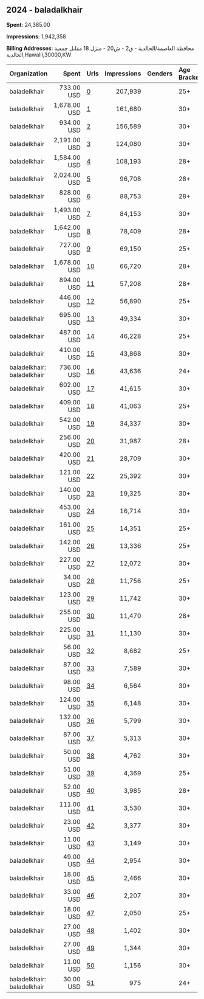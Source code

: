 ## 2024 - baladalkhair 
**Spent**: 24,385.00

**Impressions**: 1,942,358

**Billing Addresses**: محافظة العاصمة/الخالدية - ق2 - ش20 - منزل 18 مقابل جمعية الخالدية,Hawalli,30000,KW

|Organization|Spent|Urls|Impressions|Genders|Age Brackets|Country Codes|
|:---|---:|:---|---:|:---|:---|:---|
|baladelkhair|733.00 USD|[0](https://www.snap.com/political-ads/asset/5bdba9c0fee3d2d7ba5bf21c0ba8d3144f631043b4d9d9123926de705f16980b?mediaType=mp4)|207,939||25+|kuwait|
|baladelkhair|1,678.00 USD|[1](https://www.snap.com/political-ads/asset/6af5ae47036a7d1d4849208232105fd30cb0bdef3de762f4266773f2d2458bb5?mediaType=png)|161,680||30+|kuwait|
|baladelkhair|934.00 USD|[2](https://www.snap.com/political-ads/asset/76c0747148f10092e75d1078e566a50d247732bfb7a542d804d064b3a5514dfe?mediaType=mp4)|156,589||30+|kuwait|
|baladelkhair|2,191.00 USD|[3](https://www.snap.com/political-ads/asset/74f5b7f2d443c972c4dc0f5cfde5b0b399c92f952600d513f98ba652b70c1ef9?mediaType=png)|124,080||30+|kuwait|
|baladelkhair|1,584.00 USD|[4](https://www.snap.com/political-ads/asset/802376dd8c8742daee3cb550b2ccd591ebfe72442278f4875e015f4a80459894?mediaType=png)|108,193||28+|kuwait|
|baladelkhair|2,024.00 USD|[5](https://www.snap.com/political-ads/asset/1a08d76d09dd07f645430b43c76a6597fdbaef7699fa7387f4d397f2ed4f22f5?mediaType=png)|96,708||28+|kuwait|
|baladelkhair|828.00 USD|[6](https://www.snap.com/political-ads/asset/354150fcc78a0787abf8115179c24c744051f6f93ce86588d4baeb9cb0847442?mediaType=mp4)|88,753||28+|kuwait|
|baladelkhair|1,493.00 USD|[7](https://www.snap.com/political-ads/asset/1fc4c9a27eb81f29e4a0ea1e87b7b503b7052cab6892183e10cd43122ff53957?mediaType=jpg)|84,153||30+|kuwait|
|baladelkhair|1,642.00 USD|[8](https://www.snap.com/political-ads/asset/8b55c186a0a987b2f536f3ff4571627851a96c5d9b5e375a852738692ccc829c?mediaType=png)|78,409||28+|kuwait|
|baladelkhair|727.00 USD|[9](https://www.snap.com/political-ads/asset/5c7f62652cf994bfd860329446f31ad091a299e64be89159c8ca5942a039067d?mediaType=mp4)|69,150||25+|kuwait|
|baladelkhair|1,678.00 USD|[10](https://www.snap.com/political-ads/asset/5c3faec6d0a55942b8b8affbfb7869cb6af6e01338a163d145bbddb6876bebf0?mediaType=png)|66,720||28+|kuwait|
|baladelkhair|894.00 USD|[11](https://www.snap.com/political-ads/asset/354150fcc78a0787abf8115179c24c744051f6f93ce86588d4baeb9cb0847442?mediaType=mp4)|57,208||28+|kuwait|
|baladelkhair|446.00 USD|[12](https://www.snap.com/political-ads/asset/fa836bb5fa833bd84ef417b000ac9bc4be77c64c38c00753eddd8588c563ad61?mediaType=png)|56,890||25+|kuwait|
|baladelkhair|695.00 USD|[13](https://www.snap.com/political-ads/asset/1eaed8c58f0b1a12c865ef1adb8f152945ec2c5645a293803d5544715f8bf9c5?mediaType=mp4)|49,334||30+|kuwait|
|baladelkhair|487.00 USD|[14](https://www.snap.com/political-ads/asset/5024cdde1afc99ae21fb9688a6075fff1eaccb20afd900f16e7d04b358a33367?mediaType=mp4)|46,228||25+|kuwait|
|baladelkhair|410.00 USD|[15](https://www.snap.com/political-ads/asset/748bcd643a53657a28b858ae6271d330acaa4ea7721f9bc4fa5b3c4d0e920cf8?mediaType=png)|43,868||30+|kuwait|
|baladelkhair: baladelkhair|736.00 USD|[16](https://www.snap.com/political-ads/asset/c5a387f0aadc4280053ba9fe783c6497bb1c0a93609ab0e5b613faee6daf7ee3?mediaType=mp4)|43,636||24+|kuwait|
|baladelkhair|602.00 USD|[17](https://www.snap.com/political-ads/asset/47535487bc61110fa4e4ffc9dd9195179ac4d963897100d04583a66e853bfc2c?mediaType=png)|41,615||30+|kuwait|
|baladelkhair|409.00 USD|[18](https://www.snap.com/political-ads/asset/7b599a929c5eaab4ce1bfa0e76284618868df00f41c402421e33fec3712f6dbd?mediaType=mp4)|41,063||25+|kuwait|
|baladelkhair|542.00 USD|[19](https://www.snap.com/political-ads/asset/b7db2dc7ed50b840ab8cabfa756a5ec81c170bd6e5d0aa854c5a8650d18c8031?mediaType=png)|34,337||30+|kuwait|
|baladelkhair|256.00 USD|[20](https://www.snap.com/political-ads/asset/8b55c186a0a987b2f536f3ff4571627851a96c5d9b5e375a852738692ccc829c?mediaType=png)|31,987||28+|kuwait|
|baladelkhair|420.00 USD|[21](https://www.snap.com/political-ads/asset/8b55c186a0a987b2f536f3ff4571627851a96c5d9b5e375a852738692ccc829c?mediaType=png)|28,709||30+|kuwait|
|baladelkhair|121.00 USD|[22](https://www.snap.com/political-ads/asset/76c0747148f10092e75d1078e566a50d247732bfb7a542d804d064b3a5514dfe?mediaType=mp4)|25,392||30+|kuwait|
|baladelkhair|140.00 USD|[23](https://www.snap.com/political-ads/asset/307dd431816016e2d6d3a1b463ce41dd857cedc24c9f6e35cdb636bcbb6e0fec?mediaType=mp4)|19,325||30+|kuwait|
|baladelkhair|453.00 USD|[24](https://www.snap.com/political-ads/asset/7694699679e8e2e7f2ebf2b0b948fe3ca64b218e0d01af163256a721acd4528d?mediaType=png)|16,714||30+|kuwait|
|baladelkhair|161.00 USD|[25](https://www.snap.com/political-ads/asset/8b55c186a0a987b2f536f3ff4571627851a96c5d9b5e375a852738692ccc829c?mediaType=png)|14,351||25+|kuwait|
|baladelkhair|142.00 USD|[26](https://www.snap.com/political-ads/asset/354150fcc78a0787abf8115179c24c744051f6f93ce86588d4baeb9cb0847442?mediaType=mp4)|13,336||25+|kuwait|
|baladelkhair|227.00 USD|[27](https://www.snap.com/political-ads/asset/6af5ae47036a7d1d4849208232105fd30cb0bdef3de762f4266773f2d2458bb5?mediaType=png)|12,072||30+|kuwait|
|baladelkhair|34.00 USD|[28](https://www.snap.com/political-ads/asset/71cd1e6d3aea87bafb2e932994ea8dcd38b496cd226327f3c42db5a1de95f3c2?mediaType=png)|11,756||25+|kuwait|
|baladelkhair|123.00 USD|[29](https://www.snap.com/political-ads/asset/fdd33ff117cd117013d60f9d2579d7a4df259c7ce5dd4679a28049742eaf440f?mediaType=mp4)|11,742||30+|kuwait|
|baladelkhair|255.00 USD|[30](https://www.snap.com/political-ads/asset/71cd1e6d3aea87bafb2e932994ea8dcd38b496cd226327f3c42db5a1de95f3c2?mediaType=png)|11,470||28+|kuwait|
|baladelkhair|225.00 USD|[31](https://www.snap.com/political-ads/asset/978fce7e5f4b2aec0023477734e73e6ecca9f517b218d11ceec1cf14526072ce?mediaType=jpeg)|11,130||30+|kuwait|
|baladelkhair|56.00 USD|[32](https://www.snap.com/political-ads/asset/354150fcc78a0787abf8115179c24c744051f6f93ce86588d4baeb9cb0847442?mediaType=mp4)|8,682||25+|kuwait|
|baladelkhair|87.00 USD|[33](https://www.snap.com/political-ads/asset/7694699679e8e2e7f2ebf2b0b948fe3ca64b218e0d01af163256a721acd4528d?mediaType=png)|7,589||30+|kuwait|
|baladelkhair|98.00 USD|[34](https://www.snap.com/political-ads/asset/307dd431816016e2d6d3a1b463ce41dd857cedc24c9f6e35cdb636bcbb6e0fec?mediaType=mp4)|6,564||30+|kuwait|
|baladelkhair|124.00 USD|[35](https://www.snap.com/political-ads/asset/d937d2a26e5ac048dd31d006128c31098a36b8d067a293ac313d2856f5e80f05?mediaType=mp4)|6,148||30+|kuwait|
|baladelkhair|132.00 USD|[36](https://www.snap.com/political-ads/asset/0d90b6389dd103a5924f6ef87058e816ef6301b796c2e73d4dd2a05aaccd2026?mediaType=png)|5,799||30+|kuwait|
|baladelkhair|87.00 USD|[37](https://www.snap.com/political-ads/asset/74f5b7f2d443c972c4dc0f5cfde5b0b399c92f952600d513f98ba652b70c1ef9?mediaType=png)|5,313||30+|kuwait|
|baladelkhair|50.00 USD|[38](https://www.snap.com/political-ads/asset/8636d97b56cd786053c19332836dd66b20a1a6d03b72f83e035e8ae6c60bae92?mediaType=png)|4,762||30+|kuwait|
|baladelkhair|51.00 USD|[39](https://www.snap.com/political-ads/asset/5c7f62652cf994bfd860329446f31ad091a299e64be89159c8ca5942a039067d?mediaType=mp4)|4,369||25+|kuwait|
|baladelkhair|52.00 USD|[40](https://www.snap.com/political-ads/asset/4bdd21e99564295399207e99f58821fe83bbad0b6681e59c0288d198084005a7?mediaType=mp4)|3,985||28+|kuwait|
|baladelkhair|111.00 USD|[41](https://www.snap.com/political-ads/asset/4cdbb3d5460e493e626a56fa8486a9188720e094ee26107ca1ea2ddb122b20f6?mediaType=jpeg)|3,530||30+|kuwait|
|baladelkhair|23.00 USD|[42](https://www.snap.com/political-ads/asset/bea0e0c4ca2daff8535cace4418628b5b8e2e367c5c3f0ce436d35c8b58ffc83?mediaType=jpeg)|3,377||30+|kuwait|
|baladelkhair|11.00 USD|[43](https://www.snap.com/political-ads/asset/0d90b6389dd103a5924f6ef87058e816ef6301b796c2e73d4dd2a05aaccd2026?mediaType=png)|3,149||30+|kuwait|
|baladelkhair|49.00 USD|[44](https://www.snap.com/political-ads/asset/bea0e0c4ca2daff8535cace4418628b5b8e2e367c5c3f0ce436d35c8b58ffc83?mediaType=jpeg)|2,954||30+|kuwait|
|baladelkhair|18.00 USD|[45](https://www.snap.com/political-ads/asset/18fde65a137da0dedcd064657cb4b931c78decac2dd43a306236389b6eb7c3e5?mediaType=png)|2,466||30+|kuwait|
|baladelkhair|33.00 USD|[46](https://www.snap.com/political-ads/asset/74f5b7f2d443c972c4dc0f5cfde5b0b399c92f952600d513f98ba652b70c1ef9?mediaType=png)|2,207||30+|kuwait|
|baladelkhair|18.00 USD|[47](https://www.snap.com/political-ads/asset/47535487bc61110fa4e4ffc9dd9195179ac4d963897100d04583a66e853bfc2c?mediaType=png)|2,050||25+|kuwait|
|baladelkhair|27.00 USD|[48](https://www.snap.com/political-ads/asset/47535487bc61110fa4e4ffc9dd9195179ac4d963897100d04583a66e853bfc2c?mediaType=png)|1,402||30+|kuwait|
|baladelkhair|27.00 USD|[49](https://www.snap.com/political-ads/asset/7694699679e8e2e7f2ebf2b0b948fe3ca64b218e0d01af163256a721acd4528d?mediaType=png)|1,344||30+|kuwait|
|baladelkhair|11.00 USD|[50](https://www.snap.com/political-ads/asset/748bcd643a53657a28b858ae6271d330acaa4ea7721f9bc4fa5b3c4d0e920cf8?mediaType=png)|1,156||30+|kuwait|
|baladelkhair: baladelkhair|30.00 USD|[51](https://www.snap.com/political-ads/asset/df6a3af5be50a9824104e857e47ff7abcf78f397777cde4c300784c1057bca9b?mediaType=png)|975||24+|kuwait|
